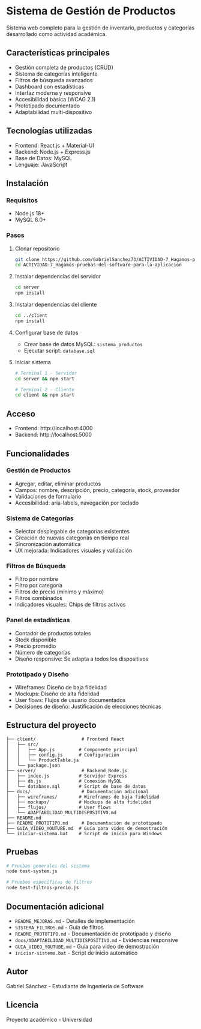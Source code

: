 # Sistema de Gestión de Productos

Sistema web completo para la gestión de inventario, productos y categorías desarrollado como actividad académica.

## Características principales

- Gestión completa de productos (CRUD)
- Sistema de categorías inteligente
- Filtros de búsqueda avanzados
- Dashboard con estadísticas
- Interfaz moderna y responsive
- Accesibilidad básica (WCAG 2.1)
- Prototipado documentado
- Adaptabilidad multi-dispositivo

## Tecnologías utilizadas

- Frontend: React.js + Material-UI
- Backend: Node.js + Express.js
- Base de Datos: MySQL
- Lenguaje: JavaScript

## Instalación

### Requisitos
- Node.js 18+
- MySQL 8.0+

### Pasos
1. Clonar repositorio
   ```bash
   git clone https://github.com/GabrielSanchez73/ACTIVIDAD-7_Hagamos-pruebas-del-software-para-la-aplicacion.git
   cd ACTIVIDAD-7_Hagamos-pruebas-del-software-para-la-aplicacion
   ```

2. Instalar dependencias del servidor
   ```bash
   cd server
   npm install
   ```

3. Instalar dependencias del cliente
   ```bash
   cd ../client
   npm install
   ```

4. Configurar base de datos
   - Crear base de datos MySQL: `sistema_productos`
   - Ejecutar script: `database.sql`

5. Iniciar sistema
   ```bash
   # Terminal 1 - Servidor
   cd server && npm start

   # Terminal 2 - Cliente
   cd client && npm start
   ```

## Acceso

- Frontend: http://localhost:4000
- Backend: http://localhost:5000

## Funcionalidades

### Gestión de Productos
- Agregar, editar, eliminar productos
- Campos: nombre, descripción, precio, categoría, stock, proveedor
- Validaciones de formulario
- Accesibilidad: aria-labels, navegación por teclado

### Sistema de Categorías
- Selector desplegable de categorías existentes
- Creación de nuevas categorías en tiempo real
- Sincronización automática
- UX mejorada: Indicadores visuales y validación

### Filtros de Búsqueda
- Filtro por nombre
- Filtro por categoría
- Filtros de precio (mínimo y máximo)
- Filtros combinados
- Indicadores visuales: Chips de filtros activos

### Panel de estadísticas
- Contador de productos totales
- Stock disponible
- Precio promedio
- Número de categorías
- Diseño responsive: Se adapta a todos los dispositivos

### Prototipado y Diseño
- Wireframes: Diseño de baja fidelidad
- Mockups: Diseño de alta fidelidad
- User flows: Flujos de usuario documentados
- Decisiones de diseño: Justificación de elecciones técnicas

## Estructura del proyecto

```
├── client/                 # Frontend React
│   ├── src/
│   │   ├── App.js         # Componente principal
│   │   ├── config.js      # Configuración
│   │   └── ProductTable.js
│   └── package.json
├── server/                 # Backend Node.js
│   ├── index.js           # Servidor Express
│   ├── db.js              # Conexión MySQL
│   └── database.sql       # Script de base de datos
├── docs/                   # Documentación adicional
│   ├── wireframes/        # Wireframes de baja fidelidad
│   ├── mockups/           # Mockups de alta fidelidad
│   ├── flujos/            # User flows
│   └── ADAPTABILIDAD_MULTIDISPOSITIVO.md
├── README.md
├── README_PROTOTIPO.md     # Documentación de prototipado
├── GUIA_VIDEO_YOUTUBE.md  # Guía para video de demostración
└── iniciar-sistema.bat    # Script de inicio para Windows
```

## Pruebas

```bash
# Pruebas generales del sistema
node test-system.js

# Pruebas específicas de filtros
node test-filtros-precio.js
```

## Documentación adicional

- `README_MEJORAS.md` - Detalles de implementación
- `SISTEMA_FILTROS.md` - Guía de filtros
- `README_PROTOTIPO.md` - Documentación de prototipado y diseño
- `docs/ADAPTABILIDAD_MULTIDISPOSITIVO.md` - Evidencias responsive
- `GUIA_VIDEO_YOUTUBE.md` - Guía para video de demostración
- `iniciar-sistema.bat` - Script de inicio automático

## Autor

Gabriel Sánchez - Estudiante de Ingeniería de Software

## Licencia

Proyecto académico - Universidad
